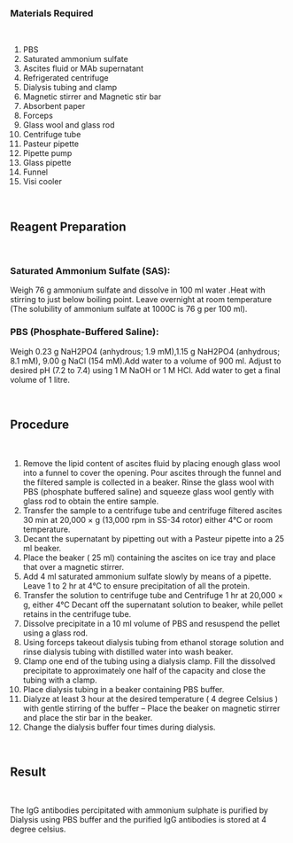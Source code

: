 ### Materials Required

&nbsp;

1. PBS
2. Saturated ammonium sulfate
3. Ascites fluid or MAb supernatant
4. Refrigerated centrifuge
5. Dialysis tubing and clamp
6. Magnetic stirrer and Magnetic stir bar
7. Absorbent paper
8. Forceps
9. Glass wool and glass rod
10. Centrifuge tube
11. Pasteur pipette
12. Pipette pump
13. Glass pipette
14. Funnel
15. Visi cooler
 

&nbsp;

 
## Reagent Preparation

&nbsp;

 

### Saturated Ammonium Sulfate (SAS):
Weigh 76 g ammonium sulfate and dissolve in 100 ml water .Heat with stirring to just below boiling point. Leave overnight at room temperature (The solubility of ammonium sulfate at 1000C is 76 g per 100 ml).
 

### PBS (Phosphate-Buffered Saline): 
Weigh  0.23 g NaH2PO4 (anhydrous; 1.9 mM),1.15 g NaH2PO4 (anhydrous; 8.1 mM), 9.00 g NaCl (154 mM).Add water to a volume  of  900 ml. Adjust to desired pH (7.2 to 7.4) using 1 M NaOH or 1 M HCl. Add water to get a final volume of 1 litre.
 

&nbsp;

 
## Procedure
 

&nbsp;

 
1. Remove the lipid content of ascites fluid by placing enough glass wool into a funnel to cover the opening. Pour ascites through the funnel and the filtered sample is collected in a beaker. Rinse the glass wool with PBS (phosphate buffered saline) and squeeze glass wool gently with glass rod to obtain the entire sample.
2. Transfer the sample to a centrifuge tube and  centrifuge filtered ascites 30 min at 20,000 × g (13,000 rpm in SS-34 rotor) either 4°C or room temperature.
3. Decant the supernatant by pipetting out with a Pasteur pipette into a 25 ml beaker.
4. Place the beaker ( 25 ml) containing the ascites on ice tray and place that over a magnetic stirrer.
5. Add 4 ml saturated ammonium sulfate slowly by means of a pipette. Leave 1 to 2 hr at 4°C to ensure precipitation of all the protein.
6. Transfer the solution to centrifuge tube  and  Centrifuge 1 hr at 20,000 × g, either 4°C Decant off the supernatant solution to  beaker, while pellet retains in the centrifuge tube.
7. Dissolve precipitate in a 10 ml volume of PBS and resuspend the pellet using a glass rod.
8. Using forceps takeout dialysis tubing from ethanol storage solution and rinse dialysis tubing with distilled water into wash beaker.
9. Clamp one end of the tubing using a dialysis clamp. Fill the dissolved precipitate to approximately one half of the capacity and close the tubing with a clamp.
10. Place dialysis tubing in a beaker containing  PBS buffer.
11. Dialyze at least  3 hour  at the desired temperature ( 4 degree Celsius ) with gentle stirring of the buffer – Place the beaker on magnetic stirrer and  place the stir bar in the beaker.
12. Change the dialysis buffer four times during dialysis.
 

&nbsp;

 
## Result

&nbsp;

 
The IgG antibodies percipitated with ammonium sulphate is purified by Dialysis using PBS buffer and the purified IgG antibodies is stored at 4 degree celsius.
